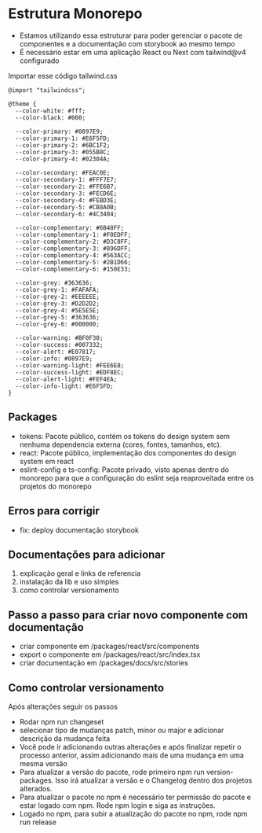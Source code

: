 # Estrutura Monorepo

- Estamos utilizando essa estruturar para poder gerenciar o pacote de componentes e a documentação com storybook ao mesmo tempo
- É necessário estar em uma aplicação React ou Next com tailwind@v4 configurado

Importar esse código tailwind.css

```
@import "tailwindcss";

@theme {
  --color-white: #fff;
  --color-black: #000;

  --color-primary: #0897E9;
  --color-primary-1: #E6F5FD;
  --color-primary-2: #6BC1F2;
  --color-primary-3: #055B8C;
  --color-primary-4: #02304A;

  --color-secondary: #FEAC0E;
  --color-secondary-1: #FFF7E7;
  --color-secondary-2: #FFE6B7;
  --color-secondary-3: #FECD6E;
  --color-secondary-4: #FEBD3E;
  --color-secondary-5: #CB8A0B;
  --color-secondary-6: #4C3404;

  --color-complementary: #6B48FF;
  --color-complementary-1: #F0EDFF;
  --color-complementary-2: #D3C8FF;
  --color-complementary-3: #896DFF;
  --color-complementary-4: #563ACC;
  --color-complementary-5: #2B1D66;
  --color-complementary-6: #150E33;

  --color-grey: #363636;
  --color-grey-1: #FAFAFA;
  --color-grey-2: #EEEEEE;
  --color-grey-3: #D2D2D2;
  --color-grey-4: #5E5E5E;
  --color-grey-5: #363636;
  --color-grey-6: #000000;

  --color-warning: #BF0F30;
  --color-success: #007332;
  --color-alert: #E07817;
  --color-info: #0897E9;
  --color-warning-light: #FEE6E8;
  --color-success-light: #EDF8EC;
  --color-alert-light: #FEF4EA;
  --color-info-light: #E6F5FD;
}
```

## Packages

- tokens: Pacote público, contém os tokens do design system sem nenhuma dependencia externa (cores, fontes, tamanhos, etc).
- react: Pacote público, implementação dos componentes do design system em react
- eslint-config e ts-config: Pacote privado, visto apenas dentro do monorepo para que a configuração do eslint seja reaproveitada entre os projetos do monorepo

## Erros para corrigir

- fix: deploy documentação storybook

## Documentações para adicionar

1. explicação geral e links de referencia
2. instalação da lib e uso simples
4. como controlar versionamento

## Passo a passo para criar novo componente com documentação
- criar componente em /packages/react/src/components
- export o componente em /packages/react/src/index.tsx
- criar documentação em /packages/docs/src/stories

## Como controlar versionamento

Após alterações seguir os passos

- Rodar npm run changeset
- selecionar tipo de mudanças patch, minor ou major e adicionar descrição da mudança feita
- Você pode ir adicionando outras alterações e após finalizar repetir o processo anterior, assim adicionando mais de uma mudança em uma mesma versão
- Para atualizar a versão do pacote, rode primeiro npm run version-packages. Isso irá atualizar a versão e o Changelog dentro dos projetos alterados.
- Para atualizar o pacote no npm é necessário ter permissão do pacote e estar logado com npm. Rode npm login e siga as instruções.
- Logado no npm, para subir a atualização do pacote no npm, rode npm run release